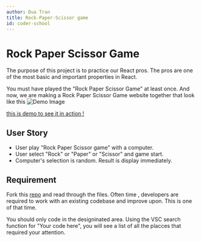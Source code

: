 ```yaml
---
author: Dua Tran
title: Rock-Paper-Scissor game
id: coder-school
---
```


# Rock Paper Scissor Game

The purpose of this project is to practice our React pros.
The pros are one of the most basic and important properties in React.

You must have played the "Rock Paper Scissor Game" at least once. And now, we are making a Rock Paper Scissor Game website together that look like this
![Demo Image](https://i.ibb.co/35b4Tsk/Screenshot-from-2022-05-09-21-43-09.png)

[this is demo to see it in action !](https://rock-paper-scissor-trancaodua.netlify.app/)

## User Story

- User play "Rock Paper Scissor game" with a computer.
- User select "Rock" or "Paper" or "Scissor" and game start.
- Computer's selection is random. Result is display immediately.

## Requirement

Fork this [repo](https://github.com/trancaodua/rock-paper-scrissor-game) and read through the files.
Often time , developers are required to work with an existing codebase and improve upon. This is one of that time.

You should only code in the designinated area.
Using the VSC search function for "Your code here", you will see a list of all the placces that required your attention.
